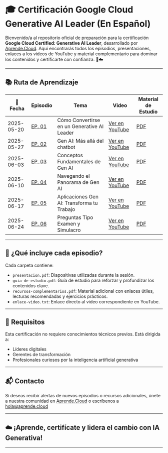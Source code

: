 # 🎓 Certificación Google Cloud Generative AI Leader (En Español)

Bienvenido/a al repositorio oficial de preparación para la certificación **Google Cloud Certified: Generative AI Leader**, desarrollado por [Aprende.Cloud](https://aprende.cloud). Aquí encontrarás todos los episodios, presentaciones, enlaces a los videos de YouTube y material complementario para dominar los contenidos y certificarte con confianza. 🤖☁️

---


## 📚 Ruta de Aprendizaje

| 📅 Fecha      | Episodio | Tema                                             | Video | Material de Estudio |
|---------------|----------|--------------------------------------------------|--------|----------|
| 2025-05-20    | [EP. 01](ctr-gcp-generative-ai-leader-ep-01/) | Cómo Convertirse en un Generative AI Leader            | [Ver en YouTube](https://www.youtube.com/watch?v=rVoZCRg24HM) | [PDF](ctr-gcp-generative-ai-leader-ep-01/) |
| 2025-05-27    | [EP. 02](ctr-gcp-generative-ai-leader-ep-02/) | Gen AI: Más allá del chatbot                           | [Ver en YouTube](https://www.youtube.com/watch?v=rVoZCRg24HM) | [PDF](ctr-gcp-generative-ai-leader-ep-02/) |
| 2025-06-03    | [EP. 03](ctr-gcp-generative-ai-leader-ep-03/) | Conceptos Fundamentales de Gen AI                      | [Ver en YouTube](https://www.youtube.com/watch?v=rVoZCRg24HM) | [PDF](ctr-gcp-generative-ai-leader-ep-03/) |
| 2025-06-10    | [EP. 04](ctr-gcp-generative-ai-leader-ep-04/) | Navegando el Panorama de Gen AI                        | [Ver en YouTube](https://www.youtube.com/watch?v=rVoZCRg24HM) | [PDF](ctr-gcp-generative-ai-leader-ep-04/) |
| 2025-06-17    | [EP. 05](ctr-gcp-generative-ai-leader-ep-05/) | Aplicaciones Gen AI: Transforma tu Trabajo             | [Ver en YouTube](https://www.youtube.com/watch?v=rVoZCRg24HM) | [PDF](ctr-gcp-generative-ai-leader-ep-05/) |
| 2025-06-24    | [EP. 06](ctr-gcp-generative-ai-leader-ep-06/) | Preguntas Tipo Examen y Simulacro                      | [Ver en YouTube](https://www.youtube.com/watch?v=rVoZCRg24HM) | [PDF](ctr-gcp-generative-ai-leader-ep-06/) |


---

## 🎯 ¿Qué incluye cada episodio?

Cada carpeta contiene:

- `presentacion.pdf`: Diapositivas utilizadas durante la sesión.
- `guia-de-estudio.pdf`: Guía de estudio para reforzar y profundizar los contenidos clave.
- `recursos-complementarios.pdf`: Material adicional con enlaces útiles, lecturas recomendadas y ejercicios prácticos.
- `enlace-video.txt`: Enlace directo al video correspondiente en YouTube.

---

## 📌 Requisitos

Esta certificación no requiere conocimientos técnicos previos. Está dirigida a:

- Líderes digitales
- Gerentes de transformación
- Profesionales curiosos por la inteligencia artificial generativa

---

## 📬 Contacto

Si deseas recibir alertas de nuevos episodios o recursos adicionales, únete a nuestra comunidad en [Aprende.Cloud](https://aprende.cloud) o escríbenos a hola@aprende.cloud

---

## ☁️ ¡Aprende, certifícate y lidera el cambio con IA Generativa!

---

